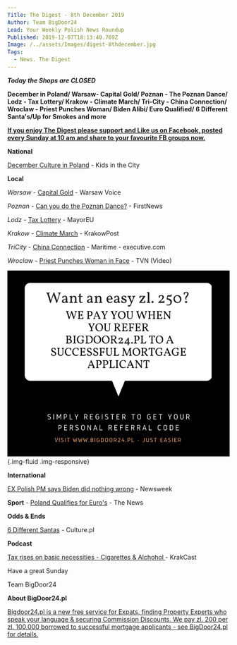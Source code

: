 ```yaml
---
Title: The Digest - 8th December 2019
Author: Team BigDoor24
Lead: Your Weekly Polish News Roundup
Published: 2019-12-07T18:13:40.769Z
Image: /../assets/Images/digest-8thdecember.jpg
Tags:
  - News. The Digest
---
```

**_Today the Shops are CLOSED_**

**December in Poland/ Warsaw- Capital Gold/ Poznan - The Poznan Dance/ Lodz - Tax Lottery/ Krakow - Climate March/ Tri-City - China Connection/ Wroclaw - Priest Punches Woman/ Biden Alibi/ Euro Qualified/ 6 Different Santa's/Up for Smokes and more**

[**If you enjoy The Digest please support and Like us on Facebook, posted every Sunday at 10 am and share to your favourite FB groups now.**](https://www.facebook.com/bigdoor24/)

<div class="sharethis-inline-share-buttons"></div>

**National**

[December Culture in Poland](http://kidsinthecity.pl/public-holidays-observances-in-poland-in-winter/) - Kids in the City

**Local**

_Warsaw_ - [Capital Gold](http://www.warsawvoice.pl/WVpage/pages/article.php/46756/news) - Warsaw Voice

_Poznan -_ [Can you do the Poznan Dance?](https://www.thefirstnews.com/article/football-dance-the-poznan-gets-own-entry-in-cambridge-dictionary-8979) - FirstNews

_Lodz -_  [Tax Lottery](https://www.themayor.eu/en/pay-your-taxes-and-lodz-will-give-you-the-chance-to-win-pln-100000) - MayorEU

_Krakow_  -  [Climate March](http://www.krakowpost.com/22055/2019/11/photos-krakow-youth-climate-strike) - KrakowPost

_TriCity_ -  [China Connection](https://www.maritime-executive.com/article/euro-china-train-makes-inaugural-visit-to-port-of-gdansk) - Maritime - executive.com

_Wroclaw_ - [Priest Punches Woman in Face](https://www.tvn24.pl/tvn24-news-in-english,157,m/polish-woman-supporting-sex-abuse-victims-hit-in-face-by-priest,989139.html) - TVN (Video) 

![](assets/Images/copy-of-we-pay-you-when-you-use-bigdoor24.pl-1-.png){.img-fluid .img-responsive}

**International**

[EX Polish PM says Biden did nothing wrong](https://www.newsweek.com/ex-polish-president-burisma-board-suggests-hunter-biden-never-said-anything-about-his-father-1474728) - Newsweek

**Sport** - [Poland Qualifies for Euro's](https://www.polskieradio.pl/395/7790/Artykul/2407714,OFFSIDE-Poland-concludes-Euro-2020-qualifiers-with-victory) - The News

**Odds & Ends**

[6 Different Santas](https://culture.pl/en/article/6-different-santas-the-myths-maths-of-christmas-in-poland) - Culture.pl

**Podcast**

[Tax rises on basic necessities - Cigarettes & Alchohol ](https://www.krakcast.pl/e/krakcast-news-%e2%80%93-20191125/) - KrakCast

Have a great Sunday

Team BigDoor24

**About BigDoor24.pl**

[Bigdoor24.pl is a new free service for Expats, finding Property Experts who speak your language & securing Commission Discounts. We pay zl. 200 per zl. 100,000 borrowed to successful mortgage applicants - see BigDoor24.pl for details.](https://bigdoor24.pl/)
